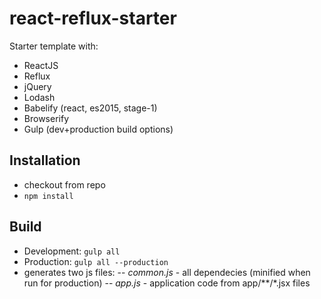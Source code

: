 # react-reflux-starter

Starter template with: 
- ReactJS
- Reflux 
- jQuery 
- Lodash
- Babelify (react, es2015, stage-1)
- Browserify 
- Gulp (dev+production build options)


Installation 
---
- checkout from repo 
- <code>npm install</code>

Build
---
- Development: <code>gulp all</code> 
- Production: <code>gulp all --production</code>
- generates two js files: 
-- *common.js* - all dependecies (minified when run for production) 
-- *app.js* - application code from app/**/*.jsx files 
